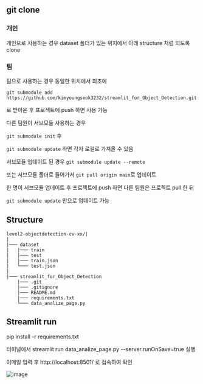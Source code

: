 ## git clone
### 개인
개인으로 사용하는 경우 dataset 폴더가 있는 위치에서 아래 structure 처럼 되도록 clone

### 팀
팀으로 사용하는 경우 동일한 위치에서 최초에

```git submodule add https://github.com/kimyoungseok3232/streamlit_for_Object_Detection.git```

로 받아온 후 프로젝트에 push 하면 사용 가능

다른 팀원이 서브모듈 사용하는 경우 

```git submodule init``` 후

```git submodule update``` 하면 각자 로컬로 가져올 수 있음

서브모듈 업데이트 된 경우 ```git submodule update --remote```

또는 서브모듈 폴더로 들어가서 ```git pull origin main```로 업데이트

한 명이 서브모듈 업데이트 후 프로젝트에 push 하면 다른 팀원은 프로젝트 pull 한 뒤

```git submodule update``` 만으로 업데이트 가능

## Structure

```
level2-objectdetection-cv-xx/|
|
|─── dataset
|   |─── train
|   |─── test
|   |─── train.json
|   └─── test.json
|   
|─── streamlit_for_Object_Detection
    |─── .git
    |─── .gitignore
    |─── README.md
    |─── requirements.txt
    └─── data_analize_page.py
```
## Streamlit run

pip install -r requirements.txt

터미널에서 streamlit run data_analize_page.py --server.runOnSave=true 실행

이메일 입력 후 http://localhost:8501/ 로 접속하여 확인

![image](https://github.com/user-attachments/assets/48775dad-7bda-4020-acef-1c25aa072a86)
